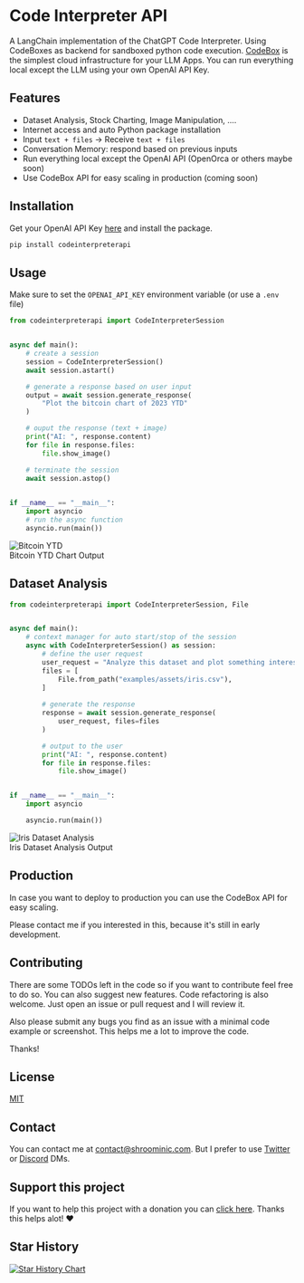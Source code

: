 # Code Interpreter API

A LangChain implementation of the ChatGPT Code Interpreter.
Using CodeBoxes as backend for sandboxed python code execution.
[CodeBox](https://github.com/shroominic/codebox-api/tree/main) is the simplest cloud infrastructure for your LLM Apps.
You can run everything local except the LLM using your own OpenAI API Key.

## Features

- Dataset Analysis, Stock Charting, Image Manipulation, ....
- Internet access and auto Python package installation
- Input `text + files` -> Receive `text + files`
- Conversation Memory: respond based on previous inputs
- Run everything local except the OpenAI API (OpenOrca or others maybe soon)
- Use CodeBox API for easy scaling in production (coming soon)

## Installation

Get your OpenAI API Key [here](https://platform.openai.com/account/api-keys) and install the package.

```bash
pip install codeinterpreterapi
```

## Usage

Make sure to set the `OPENAI_API_KEY` environment variable (or use a `.env` file)

```python
from codeinterpreterapi import CodeInterpreterSession


async def main():
    # create a session
    session = CodeInterpreterSession()
    await session.astart()

    # generate a response based on user input
    output = await session.generate_response(
        "Plot the bitcoin chart of 2023 YTD"
    )

    # ouput the response (text + image)
    print("AI: ", response.content)
    for file in response.files:
        file.show_image()

    # terminate the session
    await session.astop()
    

if __name__ == "__main__":
    import asyncio
    # run the async function
    asyncio.run(main())

```

![Bitcoin YTD](https://github.com/shroominic/codeinterpreter-api/blob/main/examples/assets/bitcoin_chart.png?raw=true)  
Bitcoin YTD Chart Output

## Dataset Analysis

```python
from codeinterpreterapi import CodeInterpreterSession, File


async def main():
    # context manager for auto start/stop of the session
    async with CodeInterpreterSession() as session:
        # define the user request
        user_request = "Analyze this dataset and plot something interesting about it."
        files = [
            File.from_path("examples/assets/iris.csv"),
        ]
        
        # generate the response
        response = await session.generate_response(
            user_request, files=files
        )

        # output to the user
        print("AI: ", response.content)
        for file in response.files:
            file.show_image()


if __name__ == "__main__":
    import asyncio

    asyncio.run(main())
```

![Iris Dataset Analysis](https://github.com/shroominic/codeinterpreter-api/blob/main/examples/assets/iris_analysis.png?raw=true)  
Iris Dataset Analysis Output

## Production

In case you want to deploy to production you can use the CodeBox API for easy scaling.

Please contact me if you interested in this, because it's still in early development.

## Contributing

There are some TODOs left in the code
so if you want to contribute feel free to do so.
You can also suggest new features. Code refactoring is also welcome.
Just open an issue or pull request and I will review it.

Also please submit any bugs you find as an issue
with a minimal code example or screenshot.
This helps me a lot to improve the code.

Thanks!

## License

[MIT](https://choosealicense.com/licenses/mit/)

## Contact

You can contact me at [contact@shroominic.com](mailto:contact@shroominic.com).
But I prefer to use [Twitter](https://twitter.com/shroominic) or [Discord](https://gptassistant.app/community) DMs.

## Support this project

If you want to help this project with a donation you can [click here](https://ko-fi.com/shroominic).
Thanks this helps alot! ❤️

## Star History

<a href="https://star-history.com/#shroominic/codeinterpreter-api&Date">
  <picture>
    <source media="(prefers-color-scheme: dark)" srcset="https://api.star-history.com/svg?repos=shroominic/codeinterpreter-api&type=Date&theme=dark" />
    <source media="(prefers-color-scheme: light)" srcset="https://api.star-history.com/svg?repos=shroominic/codeinterpreter-api&type=Date" />
    <img alt="Star History Chart" src="https://api.star-history.com/svg?repos=shroominic/codeinterpreter-api&type=Date" />
  </picture>
</a>

